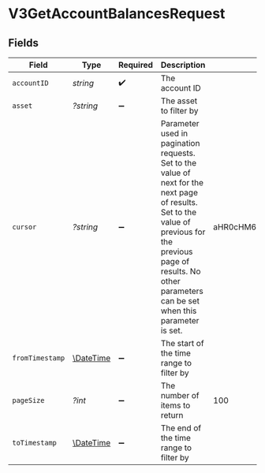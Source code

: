 # V3GetAccountBalancesRequest


## Fields

| Field                                                                                                                                                                                                                    | Type                                                                                                                                                                                                                     | Required                                                                                                                                                                                                                 | Description                                                                                                                                                                                                              | Example                                                                                                                                                                                                                  |
| ------------------------------------------------------------------------------------------------------------------------------------------------------------------------------------------------------------------------ | ------------------------------------------------------------------------------------------------------------------------------------------------------------------------------------------------------------------------ | ------------------------------------------------------------------------------------------------------------------------------------------------------------------------------------------------------------------------ | ------------------------------------------------------------------------------------------------------------------------------------------------------------------------------------------------------------------------ | ------------------------------------------------------------------------------------------------------------------------------------------------------------------------------------------------------------------------ |
| `accountID`                                                                                                                                                                                                              | *string*                                                                                                                                                                                                                 | :heavy_check_mark:                                                                                                                                                                                                       | The account ID                                                                                                                                                                                                           |                                                                                                                                                                                                                          |
| `asset`                                                                                                                                                                                                                  | *?string*                                                                                                                                                                                                                | :heavy_minus_sign:                                                                                                                                                                                                       | The asset to filter by                                                                                                                                                                                                   |                                                                                                                                                                                                                          |
| `cursor`                                                                                                                                                                                                                 | *?string*                                                                                                                                                                                                                | :heavy_minus_sign:                                                                                                                                                                                                       | Parameter used in pagination requests. Set to the value of next for the next page of results. Set to the value of previous for the previous page of results. No other parameters can be set when this parameter is set.<br/> | aHR0cHM6Ly9nLnBhZ2UvTmVrby1SYW1lbj9zaGFyZQ==                                                                                                                                                                             |
| `fromTimestamp`                                                                                                                                                                                                          | [\DateTime](https://www.php.net/manual/en/class.datetime.php)                                                                                                                                                            | :heavy_minus_sign:                                                                                                                                                                                                       | The start of the time range to filter by                                                                                                                                                                                 |                                                                                                                                                                                                                          |
| `pageSize`                                                                                                                                                                                                               | *?int*                                                                                                                                                                                                                   | :heavy_minus_sign:                                                                                                                                                                                                       | The number of items to return                                                                                                                                                                                            | 100                                                                                                                                                                                                                      |
| `toTimestamp`                                                                                                                                                                                                            | [\DateTime](https://www.php.net/manual/en/class.datetime.php)                                                                                                                                                            | :heavy_minus_sign:                                                                                                                                                                                                       | The end of the time range to filter by                                                                                                                                                                                   |                                                                                                                                                                                                                          |